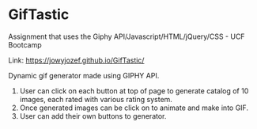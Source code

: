 # GifTastic
Assignment that uses the Giphy API/Javascript/HTML/jQuery/CSS - UCF Bootcamp

Link: https://jowyjozef.github.io/GifTastic/

Dynamic gif generator made using GIPHY API.

1. User can click on each button at top of page to generate catalog of 10 images, each rated with various rating system.
2. Once generated images can be click on to animate and make into GIF.
3. User can add their own buttons to generator.